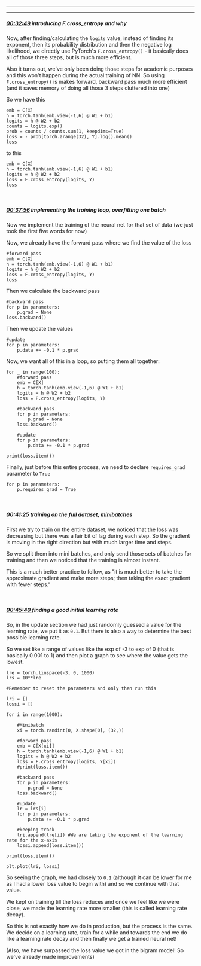 
-------
-----------

##### [00:32:49](https://www.youtube.com/watch?v=TCH_1BHY58I&t=1969s) introducing F.cross_entropy and why

Now, after finding/calculating the `logits` value, instead of finding its exponent, then its probability distribution and then the negative log likelihood, we directly use PyTorch's `F.cross_entropy()` - it basically does all of those three steps, but is much more efficient.

Also it turns out, we've only been doing those steps for academic purposes and this won't happen during the actual training of NN. So using `F.cross_entropy()` is makes forward, backward pass much more efficient (and it saves memory of doing all those 3 steps cluttered into one)

So we have this
```
emb = C[X]
h = torch.tanh(emb.view(-1,6) @ W1 + b1)
logits = h @ W2 + b2
counts = logits.exp()
prob = counts / counts.sum(1, keepdims=True)
loss = - prob[torch.arange(32), Y].log().mean()
loss
```

to this
```
emb = C[X]
h = torch.tanh(emb.view(-1,6) @ W1 + b1)
logits = h @ W2 + b2
loss = F.cross_entropy(logits, Y)
loss
```

&nbsp;

##### [00:37:56](https://www.youtube.com/watch?v=TCH_1BHY58I&t=2276s) implementing the training loop, overfitting one batch

Now we implement the training of the neural net for that set of data (we just took the first five words for now)

Now, we already have the forward pass where we find the value of the loss
```
#forward pass
emb = C[X]
h = torch.tanh(emb.view(-1,6) @ W1 + b1)
logits = h @ W2 + b2
loss = F.cross_entropy(logits, Y)
loss
```

Then we calculate the backward pass
```
#backward pass
for p in parameters:
	p.grad = None
loss.backward()
```

Then we update the values
```
#update
for p in parameters:
	p.data += -0.1 * p.grad
```


Now, we want all of this in a loop, so putting them all together:
```
for _ in range(100):
	#forward pass
	emb = C[X]
	h = torch.tanh(emb.view(-1,6) @ W1 + b1)
	logits = h @ W2 + b2
	loss = F.cross_entropy(logits, Y)
	
	#backward pass
	for p in parameters:
		p.grad = None
	loss.backward()
	
	#update
	for p in parameters:
		p.data += -0.1 * p.grad

print(loss.item())

```

Finally, just before this entire process, we need to declare `requires_grad` parameter to `True`
```
for p in parameters:
	p.requires_grad = True
```

&nbsp;

##### [00:41:25](https://www.youtube.com/watch?v=TCH_1BHY58I&t=2485s) training on the full dataset, minibatches

First we try to train on the entire dataset, we noticed that the loss was decreasing but there was a fair bit of lag during each step. So the gradient is moving in the right direction but with much larger time and steps.

So we split them into mini batches, and only send those sets of batches for training and then we noticed that the training is almost instant.

This is a much better practice to follow, as "it is much better to take the approximate gradient and make more steps; then taking the exact gradient with fewer steps."

&nbsp;

##### [00:45:40](https://www.youtube.com/watch?v=TCH_1BHY58I&t=2740s) finding a good initial learning rate

So, in the update section we had just randomly guessed a value for the learning rate, we put it as `0.1`. But there is also a way to determine the best possible learning rate.

So we set like a range of values like the exp of -3 to exp of 0 (that is basically 0.001 to 1) and then plot a graph to see where the value gets the lowest.

```
lre = torch.linspace(-3, 0, 1000)
lrs = 10**lre
```
```
#Remember to reset the parameters and only then run this

lri = []
lossi = []

for i in range(1000):

    #Minibatch
    xi = torch.randint(0, X.shape[0], (32,))

    #forward pass
    emb = C[X[xi]]
    h = torch.tanh(emb.view(-1,6) @ W1 + b1)
    logits = h @ W2 + b2
    loss = F.cross_entropy(logits, Y[xi])
    #print(loss.item())

    #backward pass
    for p in parameters:
        p.grad = None
    loss.backward()

    #update
    lr = lrs[i]
    for p in parameters:
        p.data += -0.1 * p.grad

    #keeping track
    lri.append(lre[i]) #We are taking the exponent of the learning rate for the x-axis
    lossi.append(loss.item())

print(loss.item())
```
```
plt.plot(lri, lossi)
```

So seeing the graph, we had closely to `0.1` (although it can be lower for me as I had a lower loss value to begin with) and so we continue with that value.

We kept on training till the loss reduces and once we feel like we were close, we made the learning rate more smaller (this is called learning rate decay).

So this is not exactly how we do in production, but the process is the same. We decide on a learning rate, train for a while and towards the end we do like a learning rate decay and then finally we get a trained neural net!

(Also, we have surpassed the loss value we got in the bigram model! So we've already made improvements)
